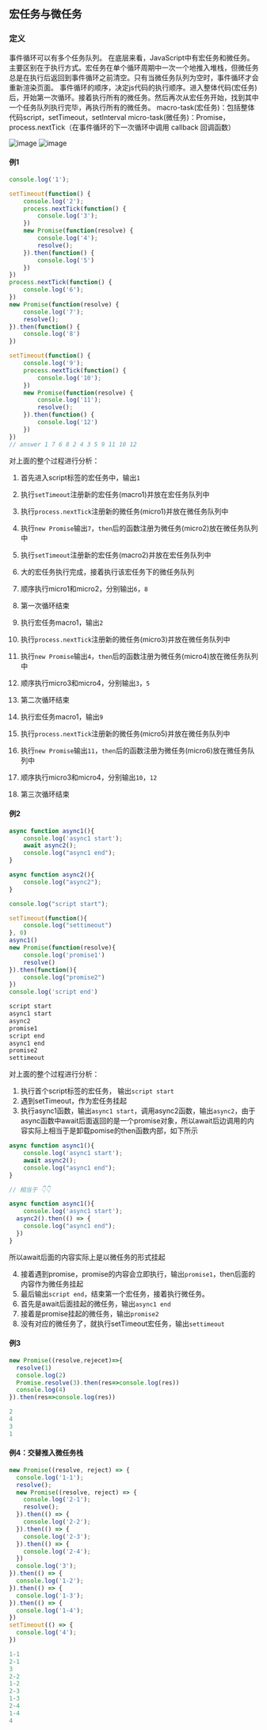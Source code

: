<!-- 宏任务与微任务.md -->
## 宏任务与微任务
### 定义
事件循环可以有多个任务队列。
在底层来看，JavaScript中有宏任务和微任务。
主要区别在于执行方式。宏任务在单个循环周期中一次一个地推入堆栈，但微任务总是在执行后返回到事件循环之前清空。只有当微任务队列为空时，事件循环才会重新渲染页面。
事件循环的顺序，决定js代码的执行顺序。进入整体代码(宏任务)后，开始第一次循环。接着执行所有的微任务。然后再次从宏任务开始，找到其中一个任务队列执行完毕，再执行所有的微任务。
macro-task(宏任务)：包括整体代码script，setTimeout，setInterval
micro-task(微任务)：Promise，process.nextTick（在事件循环的下一次循环中调用 callback 回调函数）

![image](https://github.com/AddJunZ/Front-End/blob/master/img/eventloop.png)
![image](https://github.com/AddJunZ/Front-End/blob/master/img/eventloop-detail.png)


#### 例1
```js
console.log('1');

setTimeout(function() {
    console.log('2');
    process.nextTick(function() {
        console.log('3');
    })
    new Promise(function(resolve) {
        console.log('4');
        resolve();
    }).then(function() {
        console.log('5')
    })
})
process.nextTick(function() {
    console.log('6');
})
new Promise(function(resolve) {
    console.log('7');
    resolve();
}).then(function() {
    console.log('8')
})

setTimeout(function() {
    console.log('9');
    process.nextTick(function() {
        console.log('10');
    })
    new Promise(function(resolve) {
        console.log('11');
        resolve();
    }).then(function() {
        console.log('12')
    })
})
// answer 1 7 6 8 2 4 3 5 9 11 10 12
```
对上面的整个过程进行分析：

1. 首先进入script标签的宏任务中，输出```1```
2. 执行```setTimeout```注册新的宏任务(macro1)并放在宏任务队列中
3. 执行```process.nextTick```注册新的微任务(micro1)并放在微任务队列中
4. 执行```new Promise```输出```7```，```then```后的函数注册为微任务(micro2)放在微任务队列中
5. 执行```setTimeout```注册新的宏任务(macro2)并放在宏任务队列中
6. 大的宏任务执行完成，接着执行该宏任务下的微任务队列
7. 顺序执行micro1和micro2，分别输出```6```，```8```
8. 第一次循环结束

1. 执行宏任务macro1，输出```2```
2. 执行```process.nextTick```注册新的微任务(micro3)并放在微任务队列中
3. 执行```new Promise```输出```4```，```then```后的函数注册为微任务(micro4)放在微任务队列中
4. 顺序执行micro3和micro4，分别输出```3```，```5```
5. 第二次循环结束

1. 执行宏任务macro1，输出```9```
2. 执行```process.nextTick```注册新的微任务(micro5)并放在微任务队列中
3. 执行```new Promise```输出```11```，```then```后的函数注册为微任务(micro6)放在微任务队列中
4. 顺序执行micro3和micro4，分别输出```10```，```12```
5. 第三次循环结束


#### 例2
```js
async function async1(){
	console.log('async1 start');
	await async2();
	console.log("async1 end");
}

async function async2(){
	console.log("async2");
}

console.log("script start");

setTimeout(function(){
	console.log("settimeout")
}, 0)
async1()
new Promise(function(resolve){
	console.log('promise1')
	resolve()
}).then(function(){
	console.log("promise2")
})
console.log('script end')
```

```js
script start
async1 start
async2
promise1
script end
async1 end
promise2
settimeout
```

对上面的整个过程进行分析：

1. 执行首个script标签的宏任务， 输出```script start```
2. 遇到setTimeout，作为宏任务挂起
3. 执行async1函数，输出```async1 start```，调用async2函数，输出```async2```，由于async函数中await后面返回的是一个promise对象，所以await后边调用的内容实际上相当于是卸载pomise的then函数内部，如下所示

```js
async function async1(){
	console.log('async1 start');
	await async2();
	console.log("async1 end");
}

// 相当于 👇👇

async function async1(){
	console.log('async1 start');
  async2().then(() => {
    console.log("async1 end");
  })
}
```

所以await后面的内容实际上是以微任务的形式挂起

4. 接着遇到promise，promise的内容会立即执行，输出```promise1```，then后面的内容作为微任务挂起
5. 最后输出```script end```，结束第一个宏任务，接着执行微任务。
6. 首先是await后面挂起的微任务，输出```async1 end```
7. 接着是promise挂起的微任务，输出```promise2```
8. 没有对应的微任务了，就执行setTimeout宏任务，输出```settimeout```


#### 例3
```js
new Promise((resolve,rejecet)=>{
  resolve(1)
  console.log(2)
  Promise.resolve(3).then(res=>console.log(res))
  console.log(4)
}).then(res=>console.log(res))
```
```js
2
4
3
1
```

#### 例4：交替推入微任务栈
```js
new Promise((resolve, reject) => {
  console.log('1-1');
  resolve();
  new Promise((resolve, reject) => {
    console.log('2-1');
    resolve();
  }).then(() => {
    console.log('2-2');
  }).then(() => {
    console.log('2-3');
  }).then(() => {
    console.log('2-4');
  })
  console.log('3');
}).then(() => {
  console.log('1-2');
}).then(() => {
  console.log('1-3');
}).then(() => {
  console.log('1-4');
})
setTimeout(() => {
  console.log('4');
})
```

```js
1-1
2-1
3
2-2
1-2
2-3
1-3
2-4
1-4
4
```